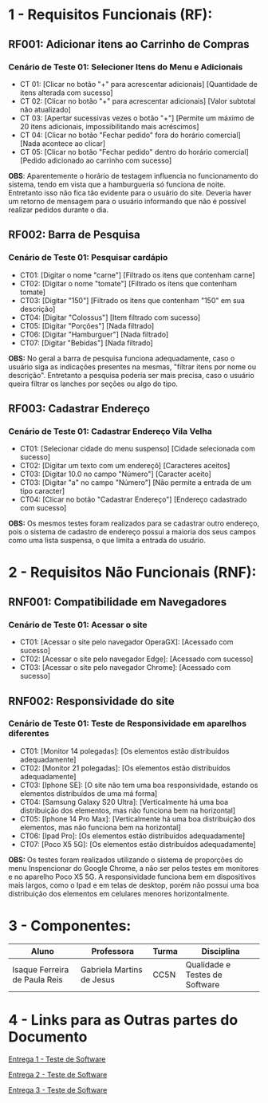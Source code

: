 # 1 - Requisitos Funcionais (RF):

## RF001: Adicionar itens ao Carrinho de Compras

### Cenário de Teste 01: Selecioner Itens do Menu e Adicionais

* CT 01: [Clicar no botão "+" para acrescentar adicionais] [Quantidade de itens alterada com sucesso]
* CT 02: [Clicar no botão "+" para acrescentar adicionais] [Valor subtotal não atualizado]
* CT 03: [Apertar sucessivas vezes o botão "+"] [Permite um máximo de 20 itens adicionais, impossibilitando mais acréscimos]
* CT 04: [Clicar no botão "Fechar pedido" fora do horário comercial] [Nada acontece ao clicar]
* CT 05: [Clicar no botão "Fechar pedido" dentro do horário comercial] [Pedido adicionado ao carrinho com sucesso]

**OBS**: Aparentemente o horário de testagem influencia no funcionamento do sistema, tendo em vista que a hamburgueria só funciona de noite. Entretanto isso não fica tão evidente para o usuário do site. Deveria haver um retorno de mensagem para o usuário informando que não é possível realizar pedidos durante o dia.

## RF002: Barra de Pesquisa

### Cenário de Teste 01: Pesquisar cardápio

* CT01: [Digitar o nome "carne"] [Filtrado os itens que contenham carne]
* CT02: [Digitar o nome "tomate"] [Filtrado os itens que contenham tomate]
* CT03: [Digitar "150"] [Filtrado os itens que contenham "150" em sua descrição]  
* CT04: [Digitar "Colossus"] [Item filtrado com sucesso]
* CT05: [Digitar "Porções"] [Nada filtrado]
* CT06: [Digitar "Hamburguer"] [Nada filtrado]
* CT07: [Digitar "Bebidas"] [Nada filtrado]

**OBS:** No geral a barra de pesquisa funciona adequadamente, caso o usuário siga as indicações presentes na mesmas, "filtrar itens por nome ou descrição". Entretanto a pesquisa poderia ser mais precisa, caso o usuário queira filtrar os lanches por seções ou algo do tipo.

## RF003: Cadastrar Endereço

### Cenário de Teste 01: Cadastrar Endereço Vila Velha

* CT01: [Selecionar cidade do menu suspenso] [Cidade selecionada com sucesso]
* CT02: [Digitar um texto com um endereçõ] [Caracteres aceitos]
* CT03: [Digitar 10.0 no campo "Número"] [Caracter aceito]
* CT03: [Digitar "a" no campo "Número"] [Não permite a entrada de um tipo caracter]
* CT04: [Clicar no botão "Cadastrar Endereço"] [Endereço cadastrado com sucesso]

**OBS:** Os mesmos testes foram realizados para se cadastrar outro endereço, pois o sistema de cadastro de endereço possui a maioria dos seus campos como uma lista suspensa, o que limita a entrada do usuário.

# 2 - Requisitos Não Funcionais (RNF):

## RNF001: Compatibilidade em Navegadores

### Cenário de Teste 01: Acessar o site

* CT01: [Acessar o site pelo navegador OperaGX]: [Acessado com sucesso]
* CT02: [Acessar o site pelo navegador Edge]: [Acessado com sucesso]
* CT03: [Acessar o site pelo navegador Chrome]: [Acessado com sucesso]

## RNF002: Responsividade do site

### Cenário de Teste 01: Teste de Responsividade em aparelhos diferentes

* CT01: [Monitor 14 polegadas]: [Os elementos estão distribuídos adequadamente]
* CT02: [Monitor 21 polegadas]: [Os elementos estão distribuídos adequadamente]
* CT03: [Iphone SE]: [O site não tem uma boa responsividade, estando os elementos distribuídos de uma má forma]
* CT04: [Samsung Galaxy S20 Ultra]: [Verticalmente há uma boa distribuição dos elementos, mas não funciona bem na horizontal]
* CT05: [Iphone 14 Pro Max]: [Verticalmente há uma boa distribuição dos elementos, mas não funciona bem na horizontal]
* CT06: [Ipad Pro]: [Os elementos estão distribuídos adequadamente]
* CT07: [Poco X5 5G]: [Os elementos estão distribuídos adequadamente]

**OBS:** Os testes foram realizados utilizando o sistema de proporções do menu Inspencionar do Google Chrome, a não ser pelos testes em monitores e no aparelho Poco X5 5G.
A responsividade funciona bem em dispositivos mais largos, como o Ipad e em telas de desktop, porém não possui uma boa distribuição dos elementos em celulares menores horizontalmente.

# 3 - Componentes:

| Aluno                         | Professora                | Turma | Disciplina                     |
| ----------------------------- | ------------------------- | ----- | ------------------------------ |
| Isaque Ferreira de Paula Reis | Gabriela Martins de Jesus | CC5N  | Qualidade e Testes de Software |

# 4 - Links para as Outras partes do Documento

[Entrega 1 - Teste de Software](https://github.com/Fisaq/universidade_vila_velha/edit/main/Qualidade%20de%20Software/Entrega%2001.md)

[Entrega 2 - Teste de Software](https://github.com/Fisaq/universidade_vila_velha/edit/main/Qualidade%20de%20Software/Entrega%2002.md)

[Entrega 3 - Teste de Software](https://github.com/Fisaq/universidade_vila_velha/edit/main/Qualidade%20de%20Software/Entrega03.md)

